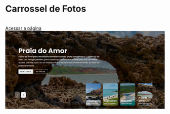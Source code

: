 <h1>Carrossel de Fotos</h1>
<br>
<a href="https://carrossel-nordeste.netlify.app/)">Acessar a página</a>
<br>
<img src="https://github.com/Alineaalvess/carrossel/blob/main/img/principal.png?raw=true)">

